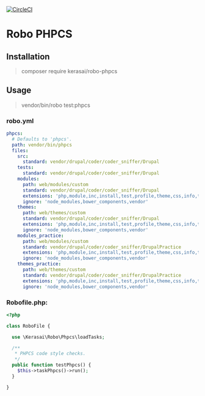 [![CircleCI](https://circleci.com/gh/kerasai/robo-phpcs.svg?style=svg)](https://circleci.com/gh/kerasai/robo-phpcs)

# Robo PHPCS

## Installation

> composer require kerasai/robo-phpcs

## Usage

> vendor/bin/robo test:phpcs

### robo.yml

```yaml
phpcs:
  # Defaults to 'phpcs'.
  path: vendor/bin/phpcs
  files:
    src:
      standard: vendor/drupal/coder/coder_sniffer/Drupal
    tests:
      standard: vendor/drupal/coder/coder_sniffer/Drupal
    modules:
      path: web/modules/custom
      standard: vendor/drupal/coder/coder_sniffer/Drupal
      extensions: 'php,module,inc,install,test,profile,theme,css,info,txt,md'
      ignore: 'node_modules,bower_components,vendor'
    themes:
      path: web/themes/custom
      standard: vendor/drupal/coder/coder_sniffer/Drupal
      extensions: 'php,module,inc,install,test,profile,theme,css,info,txt,md'
      ignore: 'node_modules,bower_components,vendor'
    modules_practice:
      path: web/modules/custom
      standard: vendor/drupal/coder/coder_sniffer/DrupalPractice
      extensions: 'php,module,inc,install,test,profile,theme,css,info,txt,md'
      ignore: 'node_modules,bower_components,vendor'
    themes_practice:
      path: web/themes/custom
      standard: vendor/drupal/coder/coder_sniffer/DrupalPractice
      extensions: 'php,module,inc,install,test,profile,theme,css,info,txt,md'
      ignore: 'node_modules,bower_components,vendor'
```

### Robofile.php:

```php
<?php

class RoboFile {

  use \Kerasai\Robo\Phpcs\loadTasks;

  /**
   * PHPCS code style checks.
   */
  public function testPhpcs() {
    $this->taskPhpcs()->run();
  }

}
```

